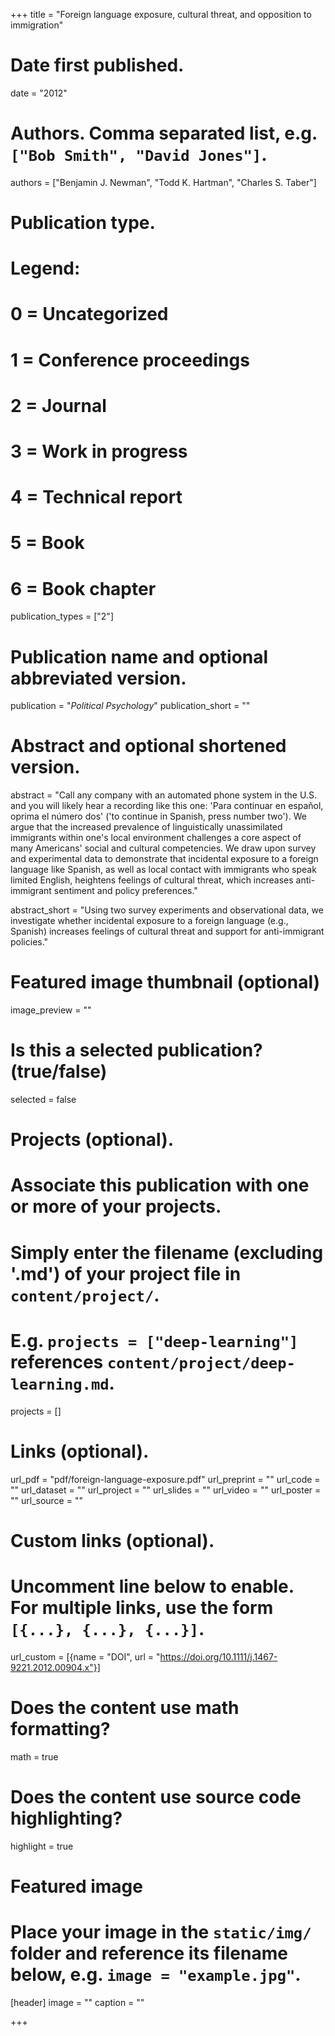 +++
title = "Foreign language exposure, cultural threat, and opposition to immigration"

# Date first published.
date = "2012"

# Authors. Comma separated list, e.g. `["Bob Smith", "David Jones"]`.
authors = ["Benjamin J. Newman", "Todd K. Hartman", "Charles S. Taber"]

# Publication type.
# Legend:
# 0 = Uncategorized
# 1 = Conference proceedings
# 2 = Journal
# 3 = Work in progress
# 4 = Technical report
# 5 = Book
# 6 = Book chapter
publication_types = ["2"]

# Publication name and optional abbreviated version.
publication = "*Political Psychology*"
publication_short = ""

# Abstract and optional shortened version.
abstract = "Call any company with an automated phone system in the U.S. and you will likely hear a recording like this one: 'Para continuar en español, oprima el número dos' ('to continue in Spanish, press number two'). We argue that the increased prevalence of linguistically unassimilated immigrants within one's local environment challenges a core aspect of many Americans' social and cultural competencies. We draw upon survey and experimental data to demonstrate that incidental exposure to a foreign language like Spanish, as well as local contact with immigrants who speak limited English, heightens feelings of cultural threat, which increases anti-immigrant sentiment and policy preferences."

abstract_short = "Using two survey experiments and observational data, we investigate whether incidental exposure to a foreign language (e.g., Spanish) increases feelings of cultural threat and support for anti-immigrant policies."

# Featured image thumbnail (optional)
image_preview = ""

# Is this a selected publication? (true/false)
selected = false

# Projects (optional).
#   Associate this publication with one or more of your projects.
#   Simply enter the filename (excluding '.md') of your project file in `content/project/`.
#   E.g. `projects = ["deep-learning"]` references `content/project/deep-learning.md`.
projects = []

# Links (optional).
url_pdf = "pdf/foreign-language-exposure.pdf"
url_preprint = ""
url_code = ""
url_dataset = ""
url_project = ""
url_slides = ""
url_video = ""
url_poster = ""
url_source = ""

# Custom links (optional).
#   Uncomment line below to enable. For multiple links, use the form `[{...}, {...}, {...}]`.
url_custom = [{name = "DOI", url = "https://doi.org/10.1111/j.1467-9221.2012.00904.x"}]

# Does the content use math formatting?
math = true

# Does the content use source code highlighting?
highlight = true

# Featured image
# Place your image in the `static/img/` folder and reference its filename below, e.g. `image = "example.jpg"`.
[header]
image = ""
caption = ""

+++
